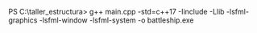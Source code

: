 PS C:\taller_estructura> g++ main.cpp -std=c++17 -Iinclude -Llib -lsfml-graphics -lsfml-window -lsfml-system -o battleship.exe